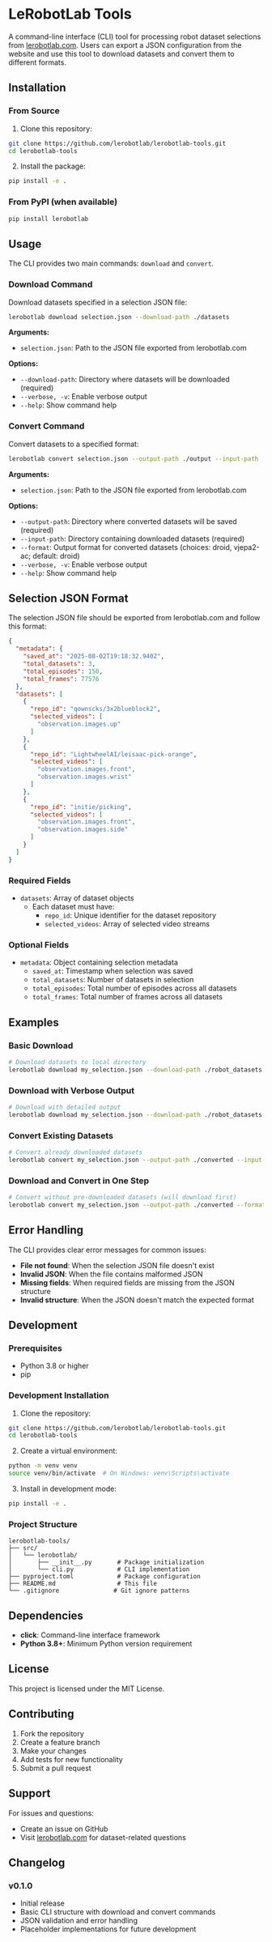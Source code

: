 # LeRobotLab Tools

A command-line interface (CLI) tool for processing robot dataset selections from [lerobotlab.com](https://lerobotlab.com). Users can export a JSON configuration from the website and use this tool to download datasets and convert them to different formats.

## Installation

### From Source

1. Clone this repository:
```bash
git clone https://github.com/lerobotlab/lerobotlab-tools.git
cd lerobotlab-tools
```

2. Install the package:
```bash
pip install -e .
```

### From PyPI (when available)

```bash
pip install lerobotlab
```

## Usage

The CLI provides two main commands: `download` and `convert`.

### Download Command

Download datasets specified in a selection JSON file:

```bash
lerobotlab download selection.json --download-path ./datasets
```

**Arguments:**
- `selection.json`: Path to the JSON file exported from lerobotlab.com

**Options:**
- `--download-path`: Directory where datasets will be downloaded (required)
- `--verbose, -v`: Enable verbose output
- `--help`: Show command help

### Convert Command

Convert datasets to a specified format:

```bash
lerobotlab convert selection.json --output-path ./output --input-path ./datasets
```

**Arguments:**
- `selection.json`: Path to the JSON file exported from lerobotlab.com

**Options:**
- `--output-path`: Directory where converted datasets will be saved (required)
- `--input-path`: Directory containing downloaded datasets (required)
- `--format`: Output format for converted datasets (choices: droid, vjepa2-ac; default: droid)
- `--verbose, -v`: Enable verbose output
- `--help`: Show command help

## Selection JSON Format

The selection JSON file should be exported from lerobotlab.com and follow this format:

```json
{
  "metadata": {
    "saved_at": "2025-08-02T19:18:32.940Z",
    "total_datasets": 3,
    "total_episodes": 150,
    "total_frames": 77576
  },
  "datasets": [
    {
      "repo_id": "qownscks/3x2blueblock2",
      "selected_videos": [
        "observation.images.up"
      ]
    },
    {
      "repo_id": "LightwheelAI/leisaac-pick-orange",
      "selected_videos": [
        "observation.images.front",
        "observation.images.wrist"
      ]
    },
    {
      "repo_id": "initie/picking",
      "selected_videos": [
        "observation.images.front",
        "observation.images.side"
      ]
    }
  ]
}
```

### Required Fields

- `datasets`: Array of dataset objects
  - Each dataset must have:
    - `repo_id`: Unique identifier for the dataset repository
    - `selected_videos`: Array of selected video streams

### Optional Fields

- `metadata`: Object containing selection metadata
  - `saved_at`: Timestamp when selection was saved
  - `total_datasets`: Number of datasets in selection
  - `total_episodes`: Total number of episodes across all datasets
  - `total_frames`: Total number of frames across all datasets

## Examples

### Basic Download

```bash
# Download datasets to local directory
lerobotlab download my_selection.json --download-path ./robot_datasets
```

### Download with Verbose Output

```bash
# Download with detailed output
lerobotlab download my_selection.json --download-path ./robot_datasets --verbose
```

### Convert Existing Datasets

```bash
# Convert already downloaded datasets
lerobotlab convert my_selection.json --output-path ./converted --input-path ./robot_datasets --format vjepa2-ac
```

### Download and Convert in One Step

```bash
# Convert without pre-downloaded datasets (will download first)
lerobotlab convert my_selection.json --output-path ./converted --format droid
```

## Error Handling

The CLI provides clear error messages for common issues:

- **File not found**: When the selection JSON file doesn't exist
- **Invalid JSON**: When the file contains malformed JSON
- **Missing fields**: When required fields are missing from the JSON structure
- **Invalid structure**: When the JSON doesn't match the expected format

## Development

### Prerequisites

- Python 3.8 or higher
- pip

### Development Installation

1. Clone the repository:
```bash
git clone https://github.com/lerobotlab/lerobotlab-tools.git
cd lerobotlab-tools
```

2. Create a virtual environment:
```bash
python -m venv venv
source venv/bin/activate  # On Windows: venv\Scripts\activate
```

3. Install in development mode:
```bash
pip install -e .
```

### Project Structure

```
lerobotlab-tools/
├── src/
│   └── lerobotlab/
│       ├── __init__.py       # Package initialization
│       └── cli.py            # CLI implementation
├── pyproject.toml            # Package configuration
├── README.md                 # This file
└── .gitignore               # Git ignore patterns
```

## Dependencies

- **click**: Command-line interface framework
- **Python 3.8+**: Minimum Python version requirement

## License

This project is licensed under the MIT License.

## Contributing

1. Fork the repository
2. Create a feature branch
3. Make your changes
4. Add tests for new functionality
5. Submit a pull request

## Support

For issues and questions:
- Create an issue on GitHub
- Visit [lerobotlab.com](https://lerobotlab.com) for dataset-related questions

## Changelog

### v0.1.0
- Initial release
- Basic CLI structure with download and convert commands
- JSON validation and error handling
- Placeholder implementations for future development
